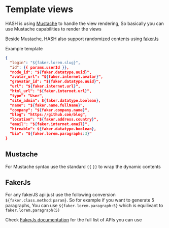 # Template views
HASH is using [Mustache](https://mustache.github.io) to handle the view rendering, So basically you can use Mustache capabilities to render the views

Beside Mustache, HASH also support randomized contents using [fakerJs](https://fakerjs.dev)


Example template

```json
{
  "login": "${faker.lorem.slug}",
  "id": {{ params.userId }},
  "node_id": "${faker.datatype.uuid}",
  "avatar_url": "${faker.internet.avatar}",
  "gravatar_id": "${faker.datatype.uuid}",
  "url": "${faker.internet.url}",
  "html_url": "${faker.internet.url}",
  "type": "User",
  "site_admin": ${faker.datatype.boolean},
  "name": "${faker.name.fullName}",
  "company": "${faker.company.name}",
  "blog": "https://github.com/blog",
  "location": "${faker.address.country}",
  "email": "${faker.internet.email}",
  "hireable": ${faker.datatype.boolean},
  "bio": "${faker.lorem.paragraphs:3}"
}
```

## Mustache
For Mustache syntax use the standard `{{`  `}}` to wrap the dynamic contents


## FakerJs
For any fakerJS api just use the following conversion `${faker.class.method:param}`.
So for example if you want to generate 5 paragraphs, You can use `${faker.lorem.paragraph:5}` which is equilivant to `faker.lorem.paragraph(5)`  

Check [FakerJs documentation](https://fakerjs.dev/api/) for the full list of APIs you can use 
